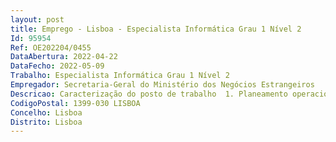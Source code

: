 ```yaml
--- 
layout: post
title: Emprego - Lisboa - Especialista Informática Grau 1 Nível 2
Id: 95954
Ref: OE202204/0455
DataAbertura: 2022-04-22
DataFecho: 2022-05-09
Trabalho: Especialista Informática Grau 1 Nível 2
Empregador: Secretaria-Geral do Ministério dos Negócios Estrangeiros
Descricao: Caracterização do posto de trabalho  1. Planeamento operacional da execução de projetos, acompanhamento, controle e reporting da execução de projetos e gestão da mudança, em articulação com os serviços clientes e a DSCI.2. Manutenção de indicadores de projeto.3. Propostas de requisitos para a evolução dos projetos a cargo.4. Gestão de serviço da execução de contratos.
CodigoPostal: 1399-030 LISBOA
Concelho: Lisboa
Distrito: Lisboa
--- 
```

